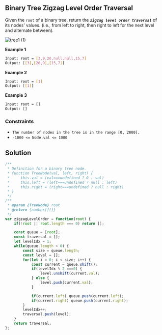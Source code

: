 
##   Binary Tree Zigzag Level Order Traversal

Given the ```root``` of a binary tree, return the ***```zigzag level order traversal```*** of its nodes' values. (i.e., from left to right, then right to left for the next level and alternate between).

 
 


 ![tree1 (1)](https://user-images.githubusercontent.com/118065908/233845736-61eddb64-f69d-4026-8955-bb0c675aaa3f.jpg)





**Example 1**
```bash
Input: root = [3,9,20,null,null,15,7]
Output: [[3],[20,9],[15,7]]
```
**Example 2**
```bash
Input: root = [1]
Output: [[1]]
```

**Example 3**
```bash
Input: root = []
Output: []
```
### Constraints

- ```The number of nodes in the tree is in the range [0, 2000].```
- ```-1000 <= Node.val <= 1000```


## Solution

```javascript
/**
 * Definition for a binary tree node.
 * function TreeNode(val, left, right) {
 *     this.val = (val===undefined ? 0 : val)
 *     this.left = (left===undefined ? null : left)
 *     this.right = (right===undefined ? null : right)
 * }
 */
/**
 * @param {TreeNode} root
 * @return {number[][]}
 */
var zigzagLevelOrder = function(root) {
    if(!root || root.length === 0) return [];

    const queue = [root];
    const traversal = [];
    let levelIdx = 1;
    while(queue.length > 0) {
        const size = queue.length;
        const level = [];
        for(let i = 0; i < size; i++) {
            const current = queue.shift();
            if(levelIdx % 2 ===0) {
                level.unshift(current.val);
            } else {
                level.push(current.val);
            }

            if(current.left) queue.push(current.left);
            if(current.right) queue.push(current.right);
        }
        levelIdx++;
        traversal.push(level);
    }
    return traversal;
};
```
